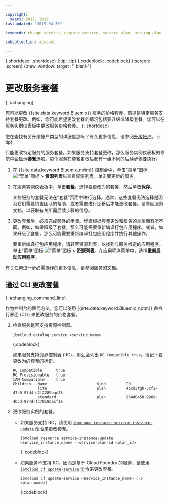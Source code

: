 ```yaml
---

copyright:
  years: 2017, 2019
lastupdated: "2019-04-30"

keywords: change service, upgrade service, service plan, pricing plan

subcollection: account

---
```


{:shortdesc: .shortdesc}
{:tip: .tip}
{:codeblock: .codeblock}
{:screen: .screen}
{:new_window: target="_blank"}


# 更改服务套餐
{: #changing}

您可以更改 {{site.data.keyword.Bluemix}} 服务的价格套餐，前提是特定服务支持套餐更改。例如，您可能希望更改套餐的情况包括要升级或降级套餐。您可以在服务实例仪表板中更改服务价格套餐。
{: shortdesc}

您在查找有关升级帐户类型的详细信息吗？有关更多信息，请参阅[升级帐户](/docs/account?topic=account-upgrading-account)。
{: tip}

只能更改特定服务的服务套餐。如果服务支持套餐更改，那么服务实例仪表板的导航中会显示**套餐**选项。每个服务在套餐更改后都有一组不同的后续步骤要执行。

1. 在 {{site.data.keyword.Bluemix_notm}} 控制台中，单击“菜单”图标 ![“菜单”图标](../icons/icon_hamburger.svg) > **资源列表**以查看资源列表。单击要更新的服务。
1. 在服务实例仪表板中，单击**套餐**。选择要更改为的套餐，然后单击**保存**。

    某些服务的套餐无法在“套餐”页面中进行选择。通常，这些套餐无法选择是因为它们需要销售团队的帮助，或者需要进行迁移后才能更改套餐。请参阅服务文档，以获取有关所需后续步骤的信息。


1. 更改套餐后，必须完成额外的步骤。步骤根据套餐更改和服务的类型而有所不同。例如，如果降级了套餐，那么可能需要重新编译打包应用程序。或者，如果升级了套餐，那么可能需要重新编译打包应用程序并执行其他操作。

   要重新编译打包应用程序，请转至资源列表，以找到与服务绑定的应用程序。单击“菜单”图标 ![“菜单”图标](../icons/icon_hamburger.svg) > **资源列表**。在应用程序菜单中，选择**重新启动应用程序**。

  有关任何进一步必需操作的更多信息，请参阅服务的文档。

## 通过 CLI 更改套餐
{: #changing_command_line}

作为控制台的替代方法，您可以使用 {{site.data.keyword.Bluemix_notm}} 命令行界面 (CLI) 来更改服务的价格套餐。

1. 检查服务是否支持资源控制器。

   ```
   ibmcloud catalog service <service_name>
   ```
   {:codeblock}

   如果服务支持资源控制器 (RC)，那么会列出 `RC Compatible true`。请记下要更改为的套餐的标识。

   ```
   RC Compatible      true
   RC Provisionable   true
   IAM Compatible     true
   Children   Name                      Kind         ID
              lite                      plan         4bcd3fgh-3cf2-47c0-93d4-d2f2289eac28
              standard                  plan         264d0450-996d-4bcd-894d-fc7018dacf1e
    ```

1. 更改服务实例的套餐。

   - 如果服务支持 RC，请使用 [`ibmcloud resource service-instance-update` 命令](/docs/cli/reference/ibmcloud?topic=cloud-cli-ibmcloud_commands_resource)来更改套餐。

     ```
     ibmcloud resource service-instance-update <service_instance_name> --service-plan-id <plan_id>
     ```
     {: codeblock}

   - 如果服务不支持 RC，因而是基于 Cloud Foundry 的服务，请使用 [`ibmcloud cf update-service` 命令](/docs/cli?topic=cloud-cli-ibmcloud_commands_services#ibmcloud_service_update)来更改套餐。

     ```
     ibmcloud cf update-service <service_instance_name> [-p <plan_name>]
     ```
     {:codeblock}
